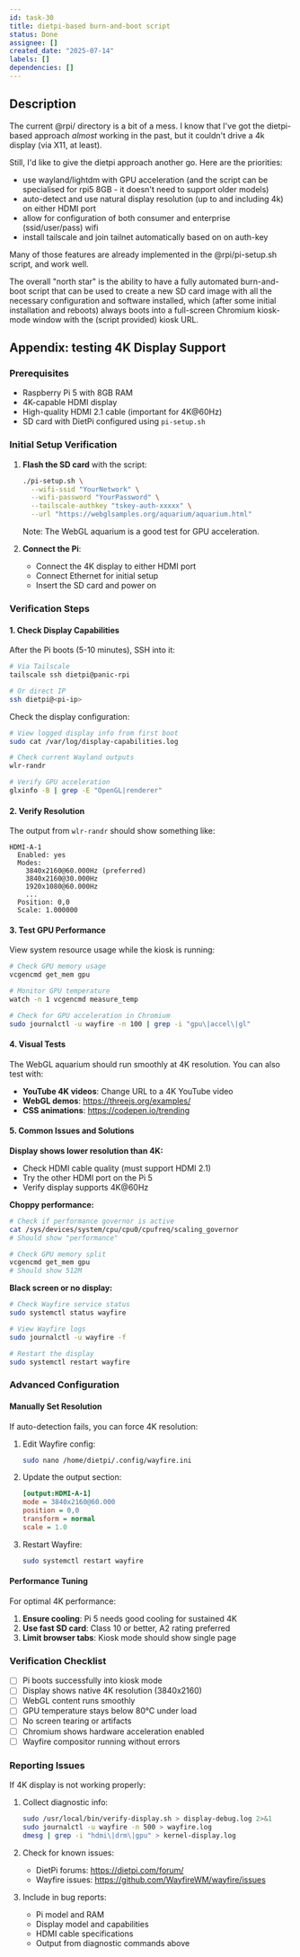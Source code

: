 ```yaml
---
id: task-30
title: dietpi-based burn-and-boot script
status: Done
assignee: []
created_date: "2025-07-14"
labels: []
dependencies: []
---
```


## Description

The current @rpi/ directory is a bit of a mess. I know that I've got the
dietpi-based approach _almost_ working in the past, but it couldn't drive a 4k
display (via X11, at least).

Still, I'd like to give the dietpi approach another go. Here are the priorities:

- use wayland/lightdm with GPU acceleration (and the script can be specialised
  for rpi5 8GB - it doesn't need to support older models)
- auto-detect and use natural display resolution (up to and including 4k) on
  either HDMI port
- allow for configuration of both consumer and enterprise (ssid/user/pass) wifi
- install tailscale and join tailnet automatically based on on auth-key

Many of those features are already implemented in the @rpi/pi-setup.sh script,
and work well.

The overall "north star" is the ability to have a fully automated burn-and-boot
script that can be used to create a new SD card image with all the necessary
configuration and software installed, which (after some initial installation and
reboots) always boots into a full-screen Chromium kiosk-mode window with the
(script provided) kiosk URL.

## Appendix: testing 4K Display Support

### Prerequisites

- Raspberry Pi 5 with 8GB RAM
- 4K-capable HDMI display
- High-quality HDMI 2.1 cable (important for 4K@60Hz)
- SD card with DietPi configured using `pi-setup.sh`

### Initial Setup Verification

1. **Flash the SD card** with the script:

   ```bash
   ./pi-setup.sh \
     --wifi-ssid "YourNetwork" \
     --wifi-password "YourPassword" \
     --tailscale-authkey "tskey-auth-xxxxx" \
     --url "https://webglsamples.org/aquarium/aquarium.html"
   ```

   Note: The WebGL aquarium is a good test for GPU acceleration.

2. **Connect the Pi**:
   - Connect the 4K display to either HDMI port
   - Connect Ethernet for initial setup
   - Insert the SD card and power on

### Verification Steps

#### 1. Check Display Capabilities

After the Pi boots (5-10 minutes), SSH into it:

```bash
# Via Tailscale
tailscale ssh dietpi@panic-rpi

# Or direct IP
ssh dietpi@<pi-ip>
```

Check the display configuration:

```bash
# View logged display info from first boot
sudo cat /var/log/display-capabilities.log

# Check current Wayland outputs
wlr-randr

# Verify GPU acceleration
glxinfo -B | grep -E "OpenGL|renderer"
```

#### 2. Verify Resolution

The output from `wlr-randr` should show something like:

```
HDMI-A-1
  Enabled: yes
  Modes:
    3840x2160@60.000Hz (preferred)
    3840x2160@30.000Hz
    1920x1080@60.000Hz
    ...
  Position: 0,0
  Scale: 1.000000
```

#### 3. Test GPU Performance

View system resource usage while the kiosk is running:

```bash
# Check GPU memory usage
vcgencmd get_mem gpu

# Monitor GPU temperature
watch -n 1 vcgencmd measure_temp

# Check for GPU acceleration in Chromium
sudo journalctl -u wayfire -n 100 | grep -i "gpu\|accel\|gl"
```

#### 4. Visual Tests

The WebGL aquarium should run smoothly at 4K resolution. You can also test with:

- **YouTube 4K videos**: Change URL to a 4K YouTube video
- **WebGL demos**: https://threejs.org/examples/
- **CSS animations**: https://codepen.io/trending

#### 5. Common Issues and Solutions

**Display shows lower resolution than 4K:**

- Check HDMI cable quality (must support HDMI 2.1)
- Try the other HDMI port on the Pi 5
- Verify display supports 4K@60Hz

**Choppy performance:**

```bash
# Check if performance governor is active
cat /sys/devices/system/cpu/cpu0/cpufreq/scaling_governor
# Should show "performance"

# Check GPU memory split
vcgencmd get_mem gpu
# Should show 512M
```

**Black screen or no display:**

```bash
# Check Wayfire service status
sudo systemctl status wayfire

# View Wayfire logs
sudo journalctl -u wayfire -f

# Restart the display
sudo systemctl restart wayfire
```

### Advanced Configuration

#### Manually Set Resolution

If auto-detection fails, you can force 4K resolution:

1. Edit Wayfire config:

   ```bash
   sudo nano /home/dietpi/.config/wayfire.ini
   ```

2. Update the output section:

   ```ini
   [output:HDMI-A-1]
   mode = 3840x2160@60.000
   position = 0,0
   transform = normal
   scale = 1.0
   ```

3. Restart Wayfire:
   ```bash
   sudo systemctl restart wayfire
   ```

#### Performance Tuning

For optimal 4K performance:

1. **Ensure cooling**: Pi 5 needs good cooling for sustained 4K
2. **Use fast SD card**: Class 10 or better, A2 rating preferred
3. **Limit browser tabs**: Kiosk mode should show single page

### Verification Checklist

- [ ] Pi boots successfully into kiosk mode
- [ ] Display shows native 4K resolution (3840x2160)
- [ ] WebGL content runs smoothly
- [ ] GPU temperature stays below 80°C under load
- [ ] No screen tearing or artifacts
- [ ] Chromium shows hardware acceleration enabled
- [ ] Wayfire compositor running without errors

### Reporting Issues

If 4K display is not working properly:

1. Collect diagnostic info:

   ```bash
   sudo /usr/local/bin/verify-display.sh > display-debug.log 2>&1
   sudo journalctl -u wayfire -n 500 > wayfire.log
   dmesg | grep -i "hdmi\|drm\|gpu" > kernel-display.log
   ```

2. Check for known issues:

   - DietPi forums: https://dietpi.com/forum/
   - Wayfire issues: https://github.com/WayfireWM/wayfire/issues

3. Include in bug reports:
   - Pi model and RAM
   - Display model and capabilities
   - HDMI cable specifications
   - Output from diagnostic commands above
